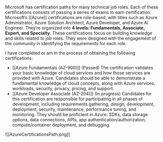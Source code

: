 Microsoft has certification paths for many technical job roles. Each of these certifications consists of passing a series of exams to earn certification. Microsoft’s [[Azure]] certifications are role-based, with titles such as Azure Administrator, Azure Solution Architect, Azure Developer, and Azure AI Engineer. They’re organized into **4 levels: Fundamentals, Associate, Expert, and Specialty**. These certifications focus on building knowledge and skills related to job roles. They were designed with the engagement of the community in identifying the requirements for each role.

I have completed or am in the process of obtaining the following certifications:
- [[Azure Fundamentals (AZ-900)]] (Passed) The certification validates your basic knowledge of cloud services and how those services are provided with Azure. Candidates should be able to demonstrate a fundamental knowledge of cloud concepts, along with Azure services, workloads, security, privacy, pricing, and support.
- [[Azure Developer Associate (AZ-204)]] (In progress) Candidates for this certification are responsible for participating in all phases of development, including requirements gathering, design, development, deployment, security, maintenance, performance tuning, and monitoring. They should be proficient in Azure: SDKs, data storage options, data connections, APIs, app authentication/authorization, compute/container deployment, and debugging.


![[AzureCertificationsPath.png]]